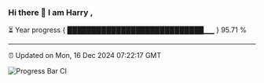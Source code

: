 ### Hi there 👋 I am Harry , 

⏳ Year progress { ████████████████████████████▁▁ } 95.71 %

---

⏰ Updated on Mon, 16 Dec 2024 07:22:17 GMT

![Progress Bar CI](https://github.com/duykhang68/duykhang68/workflows/Progress%20Bar%20CI/badge.svg)
